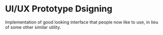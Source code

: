 # UI/UX Prototype Dsigning 

Implementation of good looking interface that people now like to use, in lieu of some other similar utility.

